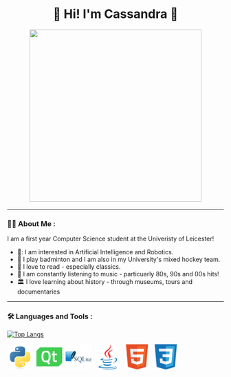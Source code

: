 #       <div align="center">                             🌇 Hi! I'm Cassandra 🌆    </div>

<div align="center">
  <img src="https://img.freepik.com/free-vector/cute-girl-working-computer-cartoon-vector-icon-illustration-people-technology-icon-concept-isolated-premium-vector-flat-cartoon-style_138676-1444.jpg" width="400" height="400"/>
</div>

---

### :woman_technologist: About Me : 

I am a first year Computer Science student at the Univeristy of Leicester!

- 🤖: I am interested in Artificial Intelligence and Robotics. 
- 🏑 I play badminton and  I am also in my University's mixed hockey team.
- 📖 I love to read - especially classics. 
- 🎼 I am constantly listening to music - particuarly 80s, 90s and 00s hits! 
- 🏛️ I love learning about history - through museums, tours and documentaries
       
        
---

### :hammer_and_wrench: Languages and Tools :

[![Top Langs](https://github-readme-stats.vercel.app/api/top-langs/?username=CassRai&layout=compact)](https://github.com/anuraghazra/github-readme-stats) 

<div>
  <img src="https://github.com/devicons/devicon/blob/master/icons/python/python-original.svg" title="Java" alt="Java" width="60" height="60"/>&nbsp;
  <img src="https://github.com/devicons/devicon/blob/master/icons/qt/qt-original.svg" title="React" alt="React" width="60" height="60"/>&nbsp;
  <img src="https://github.com/devicons/devicon/blob/master/icons/sqlite/sqlite-original-wordmark.svg" title="Spring" alt="Spring" width="60" height="60"/>&nbsp;
  <img src="https://github.com/devicons/devicon/blob/master/icons/java/java-original.svg" title="Material UI" alt="Material UI" width="60" height="60"/>&nbsp;
  <img src="https://github.com/devicons/devicon/blob/master/icons/html5/html5-original.svg" title="Material UI" alt="Material UI" width="60" height="60"/>&nbsp;
  <img src="https://github.com/devicons/devicon/blob/master/icons/css3/css3-original.svg" title="Material UI" alt="Material UI" width="60" height="60"/>&nbsp;
</div>

